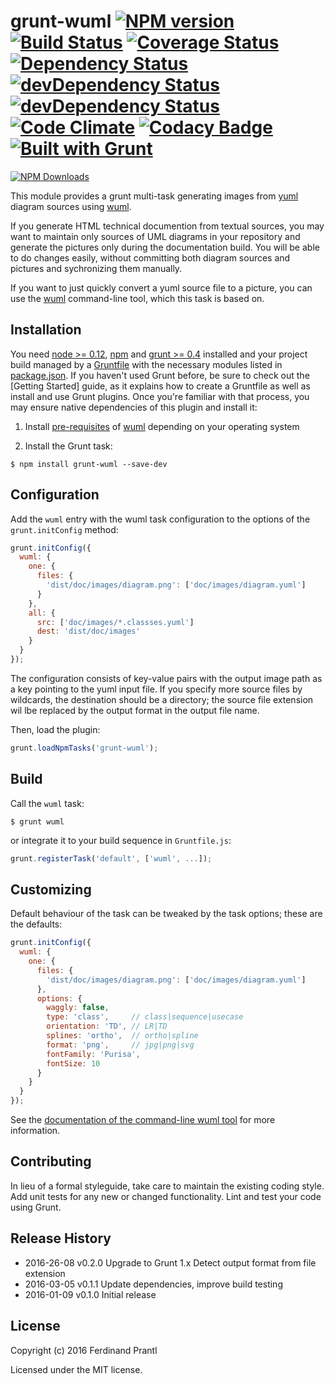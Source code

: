 # grunt-wuml [![NPM version](https://badge.fury.io/js/grunt-wuml.png)](http://badge.fury.io/js/grunt-wuml) [![Build Status](https://travis-ci.org/prantlf/grunt-wuml.png)](https://travis-ci.org/prantlf/grunt-wuml) [![Coverage Status](https://coveralls.io/repos/prantlf/grunt-wuml/badge.svg)](https://coveralls.io/r/prantlf/grunt-wuml) [![Dependency Status](https://david-dm.org/prantlf/grunt-wuml.svg)](https://david-dm.org/prantlf/grunt-wuml) [![devDependency Status](https://david-dm.org/prantlf/grunt-wuml/dev-status.svg)](https://david-dm.org/prantlf/grunt-wuml#info=devDependencies) [![devDependency Status](https://david-dm.org/prantlf/grunt-wuml/peer-status.svg)](https://david-dm.org/prantlf/grunt-wuml#info=peerDependencies) [![Code Climate](https://codeclimate.com/github/prantlf/grunt-wuml/badges/gpa.svg)](https://codeclimate.com/github/prantlf/grunt-wuml) [![Codacy Badge](https://www.codacy.com/project/badge/f3896e8dfa5342b8add12d50390edfcd)](https://www.codacy.com/public/prantlf/grunt-wuml) [![Built with Grunt](https://cdn.gruntjs.com/builtwith.png)](http://gruntjs.com/)

[![NPM Downloads](https://nodei.co/npm/grunt-wuml.png?downloads=true&stars=true)](https://www.npmjs.com/package/grunt-wuml)

This module provides a grunt multi-task generating images from [yuml]
diagram sources using [wuml].
    
If you generate HTML technical documention from textual sources, you may want
to maintain only sources of UML diagrams in your repository and generate the
pictures only during the documentation build.  You will be able to do changes
easily, without committing both diagram sources and pictures and sychronizing
them manually.

If you want to just quickly convert a yuml source file to a picture, you
can use the [wuml] command-line tool, which this task is based on.

## Installation

You need [node >= 0.12][node], [npm] and [grunt >= 0.4][Grunt] installed
and your project build managed by a [Gruntfile] with the necessary modules
listed in [package.json].  If you haven't used Grunt before, be sure to
check out the [Getting Started] guide, as it explains how to create a
Gruntfile as well as install and use Grunt plugins.  Once you're familiar
with that process, you may ensure native dependencies of this plugin and
install it:

1. Install [pre-requisites](https://github.com/schoeffm/waggly-uml#prerequisites)
   of [wuml] depending on your operating system

2. Install the Grunt task:

```shell
$ npm install grunt-wuml --save-dev
```

## Configuration

Add the `wuml` entry with the wuml task configuration to the
options of the `grunt.initConfig` method:

```js
grunt.initConfig({
  wuml: {
    one: {
      files: {
        'dist/doc/images/diagram.png': ['doc/images/diagram.yuml']
      }
    },
    all: {
      src: ['doc/images/*.classses.yuml']
      dest: 'dist/doc/images'
    }
  }
});
```
The configuration consists of key-value pairs with the output image path
as a key pointing to the yuml input file.  If you specify more source
files by wildcards, the destination should be a directory; the source file
extension wil lbe replaced by the output format in the output file name.

Then, load the plugin:

```javascript
grunt.loadNpmTasks('grunt-wuml');
```

## Build

Call the `wuml` task:

```shell
$ grunt wuml
```

or integrate it to your build sequence in `Gruntfile.js`:

```js
grunt.registerTask('default', ['wuml', ...]);
```

## Customizing

Default behaviour of the task can be tweaked by the task options; these
are the defaults:

```js
grunt.initConfig({
  wuml: {
    one: {
      files: {
        'dist/doc/images/diagram.png': ['doc/images/diagram.yuml']
      },
      options: {
        waggly: false,
        type: 'class',     // class|sequence|usecase
        orientation: 'TD', // LR|TD
        splines: 'ortho',  // ortho|spline
        format: 'png',     // jpg|png|svg
        fontFamily: 'Purisa',
        fontSize: 10
      }
    }
  }
});
```
See the [documentation of the command-line wuml tool](https://github.com/schoeffm/waggly-uml#cli-tool)
for more information.

## Contributing

In lieu of a formal styleguide, take care to maintain the existing coding
style.  Add unit tests for any new or changed functionality. Lint and test
your code using Grunt.

## Release History

 * 2016-26-08   v0.2.0   Upgrade to Grunt 1.x
                         Detect output format from file extension
 * 2016-03-05   v0.1.1   Update dependencies, improve build testing
 * 2016-01-09   v0.1.0   Initial release

## License

Copyright (c) 2016 Ferdinand Prantl

Licensed under the MIT license.

[node]: http://nodejs.org
[npm]: http://npmjs.org
[package.json]: https://docs.npmjs.com/files/package.json
[Grunt]: https://gruntjs.com
[Gruntfile]: http://gruntjs.com/sample-gruntfile
[Getting Gtarted]: https://github.com/gruntjs/grunt/wiki/Getting-started
[wuml]: https://github.com/schoeffm/waggly-uml
[yuml]: http://yuml.me/
